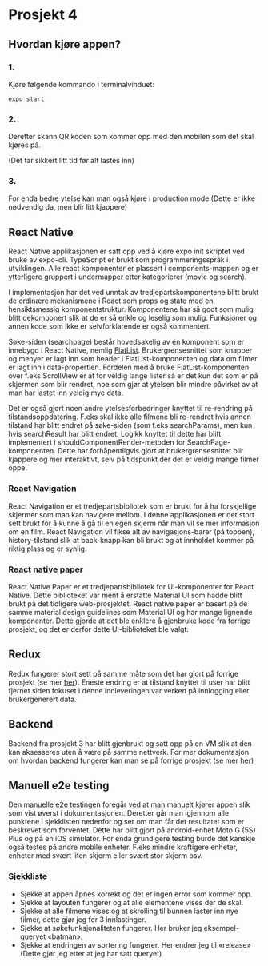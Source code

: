 # Prosjekt 4

## Hvordan kjøre appen?

### 1.
Kjøre følgende kommando i terminalvinduet:

`expo start`

### 2.
Deretter skann QR koden som kommer opp med den mobilen som det skal kjøres på. 

(Det tar sikkert litt tid før alt lastes inn)

### 3.
For enda bedre ytelse kan man også kjøre i production mode (Dette er ikke nødvendig da, men blir litt kjappere)


## React Native
React Native applikasjonen er satt opp ved å kjøre expo init skriptet ved bruke av expo-cli. TypeScript er brukt som programmeringsspråk i utviklingen. Alle react komponenter er plassert i components-mappen og er ytterligere gruppert i undermapper etter kategorierer (movie og search).

I implementasjon har det ved unntak av tredjepartskomponentene blitt brukt de ordinære mekanismene i React som props og state med en hensiktsmessig komponentstruktur. Komponentene har så godt som mulig blitt dekomponert slik at de er så enkle og leselig som mulig. Funksjoner og annen kode som ikke er selvforklarende er også kommentert.

Søke-siden (searchpage) består hovedsakelig av én komponent som er innebygd i React Native, nemlig [FlatList](https://reactnative.dev/docs/flatlist). Brukergrensesnittet som knapper og menyer er lagt inn som header i FlatList-komponenten og data om filmer er lagt inn i data-propertien. Fordelen med å bruke FlatList-komponenten over f.eks ScrollView er at for veldig lange lister så er det kun det som er på skjermen som blir rendret, noe som gjør at ytelsen blir mindre påvirket av at man har lastet inn veldig mye data.

Det er også gjort noen andre ytelsesforbedringer knyttet til re-rendring på tilstandsoppdatering. F.eks skal ikke alle filmene bli re-rendret hvis annen tilstand har blitt endret på søke-siden (som f.eks searchParams), men kun hvis searchResult har blitt endret. Logikk knyttet til dette har blitt implementert i shouldComponentRender-metoden for SearchPage-komponenten. Dette har forhåpentligvis gjort at brukergrensesnittet blir kjappere og mer interaktivt, selv på tidspunkt der det er veldig mange filmer oppe.


### React Navigation
React Navigation er et tredjepartsbibliotek som er brukt for å ha forskjellige skjermer som man kan navigere mellom. I denne applikasjonen er det stort sett brukt for å kunne å gå til en egen skjerm når man vil se mer informasjon om en film. React Navigation vil fikse alt av navigasjons-barer (på toppen), history-tilstand slik at back-knapp kan bli brukt og at innholdet kommer på riktig plass og er synlig. 

### React native paper
React Native Paper er et tredjepartsbibliotek for UI-komponenter for React Native. Dette biblioteket var ment å erstatte Material UI som hadde blitt brukt på det tidligere web-prosjektet. React native paper er basert på de samme material design guidelines som Material UI og har mange lignende komponenter. Dette gjorde at det ble enklere å gjenbruke kode fra forrige prosjekt, og det er derfor dette UI-biblioteket ble valgt. 

## Redux
Redux fungerer stort sett på samme måte som det har gjort på forrige prosjekt (se mer [her](https://gitlab.stud.idi.ntnu.no/it2810-h20/team-24/prosjekt-3/-/blob/master/README.md#redux)). Eneste endring er at tilstand knyttet til user har blitt fjernet siden fokuset i denne innleveringen var verken på innlogging eller brukergenerert data.

## Backend
Backend fra prosjekt 3 har blitt gjenbrukt og satt opp på en VM slik at den kan aksesseres uten å være på samme nettverk. For mer dokumentasjon om hvordan backend fungerer kan man se på forrige prosjekt (se mer [her](https://gitlab.stud.idi.ntnu.no/it2810-h20/team-24/prosjekt-3/-/blob/master/README.md#backend))


## Manuell e2e testing

Den manuelle e2e testingen foregår ved at man manuelt kjører appen slik som vist øverst i dokumentasjonen. Deretter går man igjennom alle punktene i sjekklisten nedenfor og ser om man får det resultatet som er beskrevet som forventet. Dette har blitt gjort på android-enhet Moto G (5S) Plus og på en iOS simulator. For enda grundigere testing burde det kanskje også testes på andre mobile enheter. F.eks mindre kraftigere enheter, enheter med svært liten skjerm eller svært stor skjerm osv.

### Sjekkliste
* Sjekke at appen åpnes korrekt og det er ingen error som kommer opp.
* Sjekke at layouten fungerer og at alle elementene vises der de skal.
* Sjekke at alle filmene vises og at skrolling til bunnen laster inn nye filmer, dette gjør jeg for 3 innlastinger.
* Sjekke at søkefunksjonaliteten fungerer. Her bruker jeg eksempel-queryet «batman».
* Sjekke at endringen av sortering fungerer. Her endrer jeg til «release» (Dette gjør jeg etter at jeg har satt queryet)
